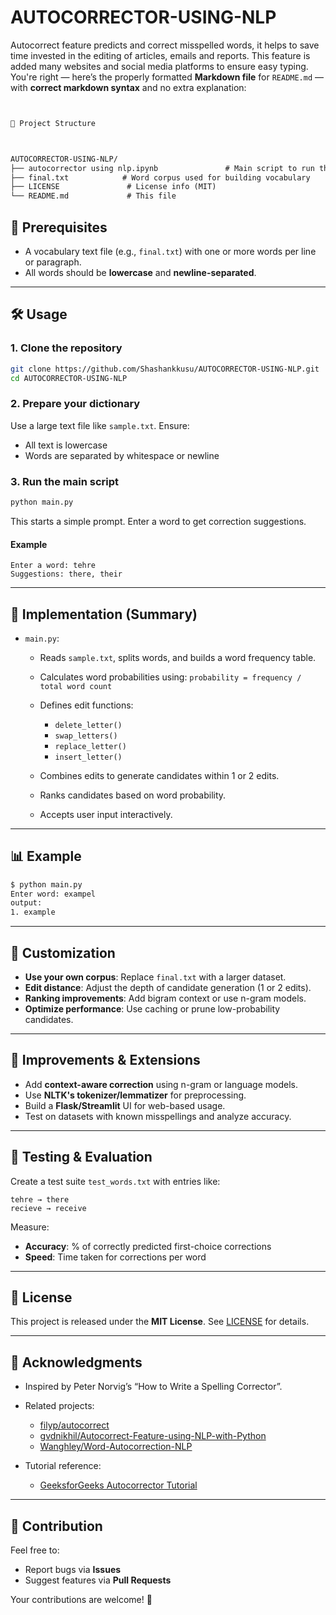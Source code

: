 # AUTOCORRECTOR-USING-NLP
Autocorrect feature predicts and correct misspelled words, it helps to save time invested in the editing of articles, emails and reports. This feature is added many websites and social media platforms to ensure easy typing.
You're right — here’s the properly formatted **Markdown file** for `README.md` — with **correct markdown syntax** and no extra explanation:

```markdown


📁 Project Structure



AUTOCORRECTOR-USING-NLP/
├── autocorrector using nlp.ipynb               # Main script to run the autocorrector
├── final.txt            # Word corpus used for building vocabulary
├── LICENSE               # License info (MIT)
└── README.md             # This file

````

## 📄 Prerequisites

- A vocabulary text file (e.g., `final.txt`) with one or more words per line or paragraph.
- All words should be **lowercase** and **newline-separated**.

---

## 🛠️ Usage

### 1. Clone the repository

```bash
git clone https://github.com/Shashankkusu/AUTOCORRECTOR-USING-NLP.git
cd AUTOCORRECTOR-USING-NLP
````

### 2. Prepare your dictionary

Use a large text file like `sample.txt`. Ensure:

* All text is lowercase
* Words are separated by whitespace or newline

### 3. Run the main script

```bash
python main.py
```

This starts a simple prompt. Enter a word to get correction suggestions.

#### Example

```
Enter a word: tehre
Suggestions: there, their
```

---

## 🧱 Implementation (Summary)

* `main.py`:

  * Reads `sample.txt`, splits words, and builds a word frequency table.
  * Calculates word probabilities using:
    `probability = frequency / total word count`
  * Defines edit functions:

    * `delete_letter()`
    * `swap_letters()`
    * `replace_letter()`
    * `insert_letter()`
  * Combines edits to generate candidates within 1 or 2 edits.
  * Ranks candidates based on word probability.
  * Accepts user input interactively.

---

## 📊 Example

```bash
$ python main.py
Enter word: exampel
output:
1. example 
```

---

## 📝 Customization

* **Use your own corpus**: Replace `final.txt` with a larger dataset.
* **Edit distance**: Adjust the depth of candidate generation (1 or 2 edits).
* **Ranking improvements**: Add bigram context or use n-gram models.
* **Optimize performance**: Use caching or prune low-probability candidates.

---

## 🚀 Improvements & Extensions

* Add **context-aware correction** using n-gram or language models.
* Use **NLTK's tokenizer/lemmatizer** for preprocessing.
* Build a **Flask/Streamlit** UI for web-based usage.
* Test on datasets with known misspellings and analyze accuracy.

---

## 🧪 Testing & Evaluation

Create a test suite `test_words.txt` with entries like:

```
tehre → there
recieve → receive
```

Measure:

* **Accuracy**: % of correctly predicted first-choice corrections
* **Speed**: Time taken for corrections per word

---

## 📄 License

This project is released under the **MIT License**. See [LICENSE](LICENSE) for details.

---

## 🙌 Acknowledgments

* Inspired by Peter Norvig’s “How to Write a Spelling Corrector”.
* Related projects:

  * [filyp/autocorrect](https://github.com/filyp/autocorrect)
  * [gvdnikhil/Autocorrect-Feature-using-NLP-with-Python](https://github.com/gvdnikhil/Autocorrect-Feature-using-NLP-with-Python)
  * [Wanghley/Word-Autocorrection-NLP](https://github.com/Wanghley/Word-Autocorrection-NLP)
* Tutorial reference:

  * [GeeksforGeeks Autocorrector Tutorial](https://www.geeksforgeeks.org/autocorrector-feature-using-nlp-in-python/)

---

## 🤝 Contribution

Feel free to:

* Report bugs via **Issues**
* Suggest features via **Pull Requests**

Your contributions are welcome! 🚀

